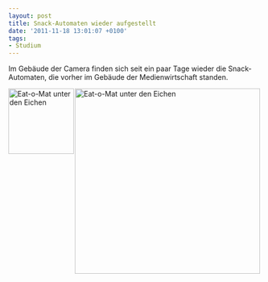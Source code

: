 ```yaml
---
layout: post
title: Snack-Automaten wieder aufgestellt
date: '2011-11-18 13:01:07 +0100'
tags:
- Studium
---
```

<p>Im Gebäude der Camera finden sich seit ein paar Tage wieder die Snack-Automaten, die vorher im Gebäude der Medienwirtschaft standen.</p>
<p><a href="http://www.flickr.com/photos/tacker/6350495826/"><img src="http://farm7.static.flickr.com/6095/6350495826_e52fd47060_m.jpg" alt="Eat-o-Mat unter den Eichen" style="float: left; margin-right: 2px;" width="130" /></a> <a href="http://www.flickr.com/photos/tacker/6349750515/"><img src="http://farm7.static.flickr.com/6221/6349750515_cc83b6e731.jpg" alt="Eat-o-Mat unter den Eichen" width="368" style="float: left;" /></a></p>
